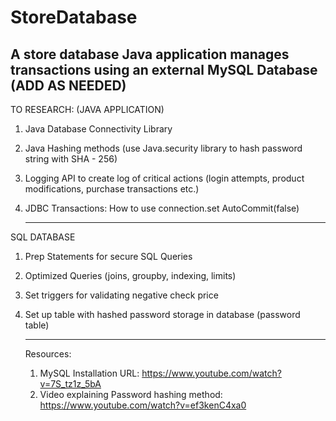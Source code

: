 # StoreDatabase
A store database Java application manages transactions using an external MySQL Database (ADD AS NEEDED)
--------------------------------------------------------------------------------
TO RESEARCH: 
  (JAVA APPLICATION) 
1. Java Database Connectivity Library
2. Java Hashing methods (use Java.security library to  hash password string with SHA - 256)
3. Logging API to create log of critical actions (login attempts, product modifications, purchase transactions etc.)
4. JDBC Transactions: How to use connection.set AutoCommit(false)
   
   -----------------------------------------------------------------
  SQL DATABASE
1. Prep Statements for secure SQL Queries
2. Optimized Queries (joins, groupby, indexing, limits)
3. Set triggers for validating negative check price
4. Set up table with hashed password storage in database (password table)

   ----------------------------------------------
   Resources:
   1. MySQL Installation URL:  https://www.youtube.com/watch?v=7S_tz1z_5bA
   2. Video explaining Password hashing method: https://www.youtube.com/watch?v=ef3kenC4xa0
      
